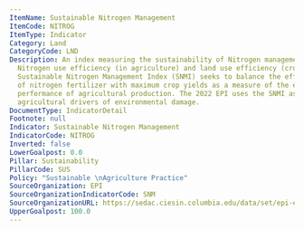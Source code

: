 ```yaml
---
ItemName: Sustainable Nitrogen Management
ItemCode: NITROG
ItemType: Indicator
Category: Land
CategoryCode: LND
Description: An index measuring the sustainability of Nitrogen management based on
  Nitrogen use efficiency (in agriculture) and land use efficiency (crop yield). The
  Sustainable Nitrogen Management Index (SNMI) seeks to balance the efficient application
  of nitrogen fertilizer with maximum crop yields as a measure of the environmental
  performance of agricultural production. The 2022 EPI uses the SNMI as a proxy for
  agricultural drivers of environmental damage.
DocumentType: IndicatorDetail
Footnote: null
Indicator: Sustainable Nitrogen Management
IndicatorCode: NITROG
Inverted: false
LowerGoalpost: 0.0
Pillar: Sustainability
PillarCode: SUS
Policy: "Sustainable \nAgriculture Practice"
SourceOrganization: EPI
SourceOrganizationIndicatorCode: SNM
SourceOrganizationURL: https://sedac.ciesin.columbia.edu/data/set/epi-environmental-performance-index-2022/data-download
UpperGoalpost: 100.0
---
```


